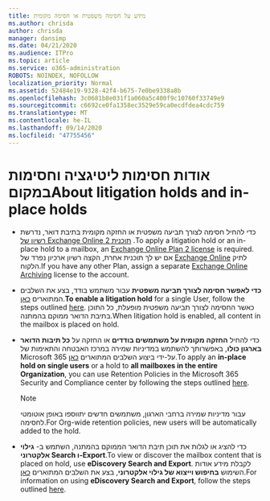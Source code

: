 ```yaml
---
title: מידע על חסימה משפטית או חסימה מקומית
ms.author: chrisda
author: chrisda
manager: dansimp
ms.date: 04/21/2020
ms.audience: ITPro
ms.topic: article
ms.service: o365-administration
ROBOTS: NOINDEX, NOFOLLOW
localization_priority: Normal
ms.assetid: 52484e19-9328-42f4-b675-7e0be9338a8b
ms.openlocfilehash: 3c0681b8e031f1a060a5c400f9c10760f33749e9
ms.sourcegitcommit: c6692ce0fa1358ec3529e59ca0ecdfdea4cdc759
ms.translationtype: MT
ms.contentlocale: he-IL
ms.lasthandoff: 09/14/2020
ms.locfileid: "47755456"
---
```

# <a name="about-litigation-holds-and-in-place-holds"></a><span data-ttu-id="b2295-102">אודות חסימות ליטיגציה וחסימות במקום</span><span class="sxs-lookup"><span data-stu-id="b2295-102">About litigation holds and in-place holds</span></span>

- <span data-ttu-id="b2295-103">כדי להחיל חסימה לצורך תביעה משפטית או החזקה מקומית בתיבת דואר, נדרשת [רשיון של Exchange Online תוכנית 2](https://docs.microsoft.com/office365/servicedescriptions/office-365-platform-service-description/office-365-plan-options) .</span><span class="sxs-lookup"><span data-stu-id="b2295-103">To apply a litigation hold or an in-place hold to a mailbox, an [Exchange Online Plan 2 license](https://docs.microsoft.com/office365/servicedescriptions/office-365-platform-service-description/office-365-plan-options) is required.</span></span> <span data-ttu-id="b2295-104">אם יש לך תוכנית אחרת, הקצה רשיון ארכיון נפרד של [Exchange Online](https://docs.microsoft.com/office365/servicedescriptions/exchange-online-archiving-service-description/exchange-online-archiving-service-description) לתיק הלקוח.</span><span class="sxs-lookup"><span data-stu-id="b2295-104">If you have any other Plan, assign a separate [Exchange Online Archiving](https://docs.microsoft.com/office365/servicedescriptions/exchange-online-archiving-service-description/exchange-online-archiving-service-description) license to the account.</span></span> 
    
- <span data-ttu-id="b2295-105">**כדי לאפשר חסימה לצורך תביעה משפטית** עבור משתמש בודד, בצע את השלבים המתוארים [כאן](https://docs.microsoft.com/office365/SecurityCompliance/place-a-mailbox-on-litigation-hold).</span><span class="sxs-lookup"><span data-stu-id="b2295-105">**To enable a litigation hold** for a single User, follow the steps outlined [here](https://docs.microsoft.com/office365/SecurityCompliance/place-a-mailbox-on-litigation-hold).</span></span> <span data-ttu-id="b2295-106">כאשר החסימה לצורך תביעה משפטית מופעלת, כל התוכן בתיבת הדואר ממוקם בהמתנה.</span><span class="sxs-lookup"><span data-stu-id="b2295-106">When litigation hold is enabled, all content in the mailbox is placed on hold.</span></span>
    
- <span data-ttu-id="b2295-107">כדי להחיל **החזקה מקומית על משתמשים בודדים** או החזקה על **כל תיבות הדואר בארגון כולו**, באפשרותך להשתמש במדיניות שמירה במרכז האבטחה והתאימות של Microsoft 365 על-ידי ביצוע השלבים המתוארים [כאן]( https://docs.microsoft.com/microsoft-365/compliance/retention-policies).</span><span class="sxs-lookup"><span data-stu-id="b2295-107">To apply an **in-place hold on single users** or a hold to **all mailboxes in the entire Organization**, you can use Retention Policies in the Microsoft 365 Security and Compliance center by following the steps outlined [here]( https://docs.microsoft.com/microsoft-365/compliance/retention-policies).</span></span>
    
    > [!NOTE]
    > <span data-ttu-id="b2295-108">עבור מדיניות שמירה ברחבי הארגון, משתמשים חדשים יתווספו באופן אוטומטי לחסימה.</span><span class="sxs-lookup"><span data-stu-id="b2295-108">For Org-wide retention policies, new users will be automatically added to the hold.</span></span> 
  
- <span data-ttu-id="b2295-109">כדי להציג או לגלות את תוכן תיבת הדואר הממוקם בהמתנה, השתמש ב- **גילוי אלקטרוני Search ו-Export**.</span><span class="sxs-lookup"><span data-stu-id="b2295-109">To view or discover the mailbox content that is placed on hold, use **eDiscovery Search and Export**.</span></span> <span data-ttu-id="b2295-110">לקבלת מידע אודות השימוש **בחיפוש וייצוא של גילוי אלקטרוני**, בצע את השלבים המתוארים [כאן](https://docs.microsoft.com/microsoft-365/compliance/export-search-results).</span><span class="sxs-lookup"><span data-stu-id="b2295-110">For information on using **eDiscovery Search and Export**, follow the steps outlined [here](https://docs.microsoft.com/microsoft-365/compliance/export-search-results).</span></span>
    


